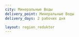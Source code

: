 ```yaml
---
city: Минеральные Воды
delivery_point: Минеральные Воды
delivery_days: 2 рабочих дня

layout: region_reduktor
---
```

